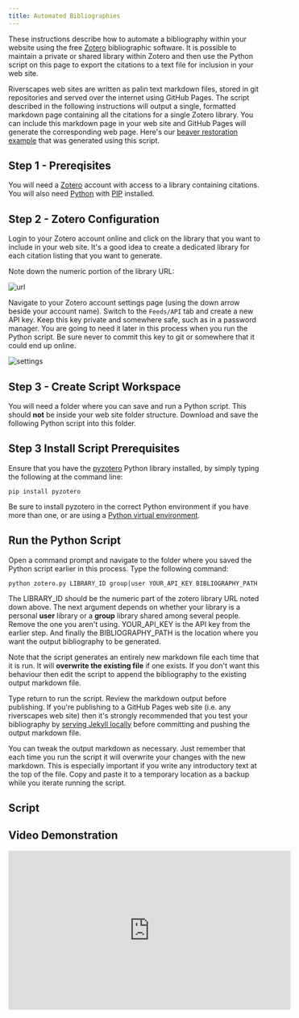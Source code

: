 ```yaml
---
title: Automated Bibliographies
---
```


These instructions describe how to automate a bibliography within your website using the free [Zotero](https://www.zotero.org) bibliographic software. It is possible to maintain a private or shared library within Zotero and then use the Python script on this page to export the citations to a text file for inclusion in your web site.

Riverscapes web sites are written as palin text markdown files, stored in git repositories and served over the internet using GitHub Pages. The script described in the following instructions will output a single, formatted markdown page containing all the citations for a single Zotero library. You can include this markdown page in your web site and GitHub Pages will generate the corresponding web page. Here's our [beaver restoration example](http://brat.riverscapes.net/references.html) that was generated using this script.

## Step 1 - Prereqisites

You will need a [Zotero](https://www.zotero.org) account with access to a library containing citations. You will also need [Python](https://www.python.org/) with [PIP](https://pypi.org/project/pip/) installed.

## Step 2 - Zotero Configuration

Login to your Zotero account online and click on the library that you want to include in your web site. It's a good idea to create a dedicated library for each citation listing that you want to generate.

Note down the numeric portion of the library URL:

![url](/img/zotero/url_slug.png)

 Navigate to your Zotero account settings page (using the down arrow beside your account name). Switch to the `Feeds/API` tab and create a new API key. Keep this key private and somewhere safe, such as in a password manager. You are going to need it later in this process when you run the Python script. Be sure never to commit this key to git or somewhere that it could end up online.

![settings](/img/zotero/settings.png)

## Step 3 - Create Script Workspace

You will need a folder where you can save and run a Python script. This should **not** be inside your web site folder structure. Download and save the following Python script into this folder.

<script src="https://gist.github.com/philipbaileynar/304397c0aa36d414cee5bb899dc374f7.js"></script>

## Step 3 Install Script Prerequisites

Ensure that you have the [pyzotero](https://github.com/urschrei/pyzotero) Python library installed, by simply typing the following at the command line:

`pip install pyzotero`

Be sure to install pyzotero in the correct Python environment if you have more than one, or are using a [Python virtual environment](https://docs.python.org/3/tutorial/venv.html).

## Run the Python Script

Open a command prompt and navigate to the folder where you saved the Python script earlier in this process. Type the following command:

`python zotero.py LIBRARY_ID group|user YOUR_API_KEY BIBLIOGRAPHY_PATH`

The LIBRARY_ID should be the numeric part of the zotero library URL noted down above. The next argument depends on whether your library is a personal **user** library or a **group** library shared among several people. Remove the one you aren't using. YOUR_API_KEY is the API key from the earlier step. And finally the BIBLIOGRAPHY_PATH is the location where you want the output bibliography to be generated.

Note that the script generates an entirely new markdown file each time that it is run. It will **overwrite the existing file** if one exists. If you don't want this behaviour then edit the script to append the bibliography to the existing output markdown file. 

Type return to run the script. Review the markdown output before publishing. If you're publishing to a GitHub Pages web site (i.e. any riverscapes web site) then it's strongly recommended that you test your bibliography by [serving Jekyll locally]({{site.baseurl}}/Tools/Technical_Reference/Documentation_Standards/WebSites/testing_locally.html) before committing and pushing the output markdown file.

You can tweak the output markdown as necessary. Just remember that each time you run the script it will overwrite your changes with the new markdown. This is especially important if you write any introductory text at the top of the file. Copy and paste it to a temporary location as a backup while you iterate running the script.

## Script


## Video Demonstration

<div class="responsive-embed">
<iframe width="560" height="315" src="https://www.youtube.com/embed/K-GBbzYSERo" frameborder="0" allow="accelerometer; autoplay; encrypted-media; gyroscope; picture-in-picture" allowfullscreen></iframe>
</div>


